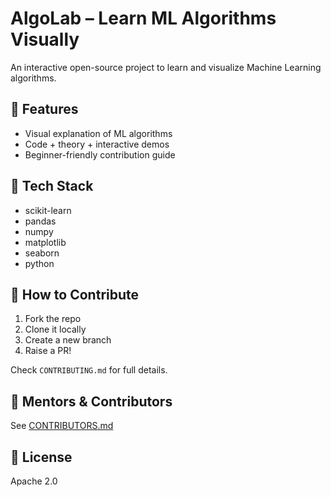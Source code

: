 # AlgoLab – Learn ML Algorithms Visually

An interactive open-source project to learn and visualize Machine Learning algorithms.



## 🧩 Features
- Visual explanation of ML algorithms
- Code + theory + interactive demos
- Beginner-friendly contribution guide

## 📂 Tech Stack
- scikit-learn
- pandas
- numpy
- matplotlib
- seaborn
- python


## 🤝 How to Contribute
1. Fork the repo
2. Clone it locally
3. Create a new branch
4. Raise a PR!

Check `CONTRIBUTING.md` for full details.

## 👥 Mentors & Contributors
See [CONTRIBUTORS.md](CONTRIBUTORS.md)

## 📄 License
Apache 2.0
